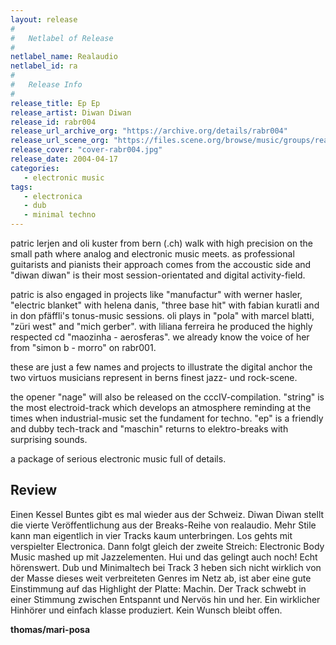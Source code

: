 ```yaml
---
layout: release
#
#   Netlabel of Release
#
netlabel_name: Realaudio
netlabel_id: ra
#
#   Release Info
#
release_title: Ep Ep
release_artist: Diwan Diwan
release_id: rabr004
release_url_archive_org: "https://archive.org/details/rabr004"
release_url_scene_org: "https://files.scene.org/browse/music/groups/realaudio/"
release_cover: "cover-rabr004.jpg"
release_date: 2004-04-17
categories:
   - electronic music
tags:
   - electronica
   - dub
   - minimal techno
---
```

patric lerjen and oli kuster from bern (.ch) walk with high precision on the small path where analog and electronic music meets. as professional guitarists and pianists their approach comes from the accoustic side and "diwan diwan" is their most session-orientated and digital activity-field.

patric is also engaged in projects like "manufactur" with werner hasler, "electric blanket" with helena danis, "three base hit" with fabian kuratli and in don pfäffli's tonus-music sessions.
oli plays in "pola" with marcel blatti, "züri west" and "mich gerber". with liliana ferreira he produced the highly respected cd "maozinha - aerosferas". we already know the voice of her from "simon b - morro" on rabr001.

these are just a few names and projects to illustrate the digital anchor the two virtuos musicians represent in berns finest jazz- und rock-scene. 

the opener "nage" will also be released on the cccIV-compilation. "string" is the most electroid-track which develops an atmosphere reminding at the times when industrial-music set the fundament for techno. "ep" is a friendly and dubby tech-track and "maschin" returns to elektro-breaks with surprising sounds.

a package of serious electronic music full of details.


## Review

Einen Kessel Buntes gibt es mal wieder aus der Schweiz. Diwan Diwan stellt die vierte Veröffentlichung aus der Breaks-Reihe von realaudio. Mehr Stile kann man eigentlich in vier Tracks kaum unterbringen. Los gehts mit verspielter Electronica. Dann folgt gleich der zweite Streich: Electronic Body Music mashed up mit Jazzelementen. Hui und das gelingt auch noch! Echt hörenswert. Dub und Minimaltech bei Track 3 heben sich nicht wirklich von der Masse dieses weit verbreiteten Genres im Netz ab, ist aber eine gute Einstimmung auf das Highlight der Platte: Machin. Der Track schwebt in einer Stimmung zwischen Entspannt und Nervös hin und her. Ein wirklicher Hinhörer und einfach klasse produziert. Kein Wunsch bleibt offen.

**thomas/mari-posa**